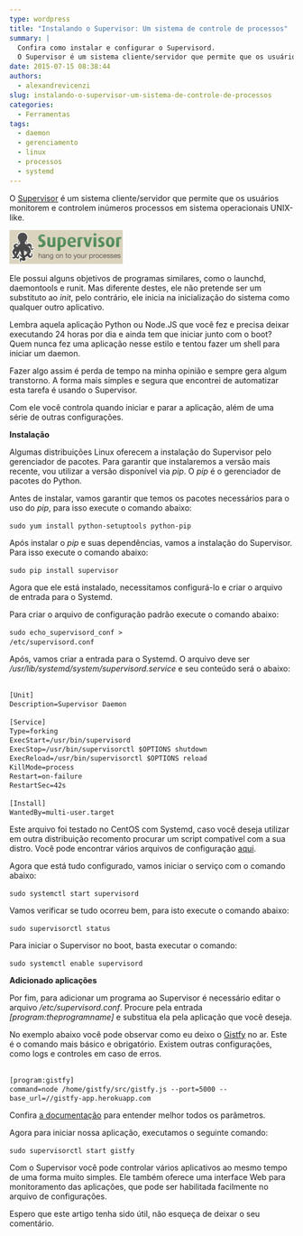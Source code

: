 ```yaml
---
type: wordpress
title: "Instalando o Supervisor: Um sistema de controle de processos"
summary: |
  Confira como instalar e configurar o Supervisord.
  O Supervisor é um sistema cliente/servidor que permite que os usuários monitorem e controlem inúmeros processos em sistema operacionais UNIX-like.
date: 2015-07-15 08:38:44
authors:
  - alexandrevicenzi
slug: instalando-o-supervisor-um-sistema-de-controle-de-processos
categories:
  - Ferramentas
tags:
  - daemon
  - gerenciamento
  - linux
  - processos
  - systemd
---
```


O <a href="http://supervisord.org/">Supervisor</a> é um sistema cliente/servidor que permite que os usuários monitorem e controlem inúmeros processos em sistema operacionais UNIX-like.

<img class=" aligncenter" src="/images/wp-content/uploads/2015/07/logo_supervisord.gif" alt="Supervisord" />

Ele possui alguns objetivos de programas similares, como o launchd, daemontools e runit. Mas diferente destes, ele não pretende ser um substituto ao <em>init</em>, pelo contrário, ele inicia na inicialização do sistema como qualquer outro aplicativo.

<!--more-->

Lembra aquela aplicação Python ou Node.JS que você fez e precisa deixar executando 24 horas por dia e ainda tem que iniciar junto com o boot? Quem nunca fez uma aplicação nesse estilo e tentou fazer um shell para iniciar um daemon.

Fazer algo assim é perda de tempo na minha opinião e sempre gera algum transtorno. A forma mais simples e segura que encontrei de automatizar esta tarefa é usando o Supervisor.

Com ele você controla quando iniciar e parar a aplicação, além de uma série de outras configurações.

<strong>Instalação</strong>

Algumas distribuições Linux oferecem a instalação do Supervisor pelo gerenciador de pacotes. Para garantir que instalaremos a versão mais recente, vou utilizar a versão disponível via <em>pip</em>. O <em>pip</em> é o gerenciador de pacotes do Python.

Antes de instalar, vamos garantir que temos os pacotes necessários para o uso do <em>pip</em>, para isso execute o comando abaixo:

<code>sudo yum install python-setuptools python-pip</code>

Após instalar o <em>pip</em> e suas dependências, vamos a instalação do Supervisor. Para isso execute o comando abaixo:

<code>sudo pip install supervisor</code>

Agora que ele está instalado, necessitamos configurá-lo e criar o arquivo de entrada para o Systemd.

Para criar o arquivo de configuração padrão execute o comando abaixo:

<code>sudo echo_supervisord_conf &gt; /etc/supervisord.conf</code>

Após, vamos criar a entrada para o Systemd. O arquivo deve ser <em>/usr/lib/systemd/system/supervisord.service</em> e seu conteúdo será o abaixo:

<pre><code class="bash">
[Unit]
Description=Supervisor Daemon

[Service]
Type=forking
ExecStart=/usr/bin/supervisord
ExecStop=/usr/bin/supervisorctl $OPTIONS shutdown
ExecReload=/usr/bin/supervisorctl $OPTIONS reload
KillMode=process
Restart=on-failure
RestartSec=42s

[Install]
WantedBy=multi-user.target
</code></pre>

Este arquivo foi testado no CentOS com Systemd, caso você deseja utilizar em outra distribuição recomento procurar um script compatível com a sua distro. Você pode encontrar vários arquivos de configuração <a href="https://github.com/Supervisor/initscripts">aqui</a>.

Agora que está tudo configurado, vamos iniciar o serviço com o comando abaixo:

<code>sudo systemctl start supervisord</code>

Vamos verificar se tudo ocorreu bem, para isto execute o comando abaixo:

<code>sudo supervisorctl status</code>

Para iniciar o Supervisor no boot, basta executar o comando:

<code>sudo systemctl enable supervisord</code>

<strong>Adicionado aplicações</strong>

Por fim, para adicionar um programa ao Supervisor é necessário editar o arquivo <em>/etc/supervisord.conf</em>. Procure pela entrada <em>[program:theprogramname]</em> e substitua ela pela aplicação que você deseja.

No exemplo abaixo você pode observar como eu deixo o <a href="//gistfy-app.herokuapp.com">Gistfy</a> no ar. Este é o comando mais básico e obrigatório. Existem outras configurações, como logs e controles em caso de erros.

<pre><code class="bash">
[program:gistfy]
command=node /home/gistfy/src/gistfy.js --port=5000 --base_url=//gistfy-app.herokuapp.com
</code></pre>

Confira <a href="http://supervisord.org/configuration.html#program-x-section-settings">a documentação</a> para entender melhor todos os parâmetros.

Agora para iniciar nossa aplicação, executamos o seguinte comando:

<code>sudo supervisorctl start gistfy</code>

Com o Supervisor você pode controlar vários aplicativos ao mesmo tempo de uma forma muito simples. Ele também oferece uma interface Web para monitoramento das aplicações, que pode ser habilitada facilmente no arquivo de configurações.

Espero que este artigo tenha sido útil, não esqueça de deixar o seu comentário.
